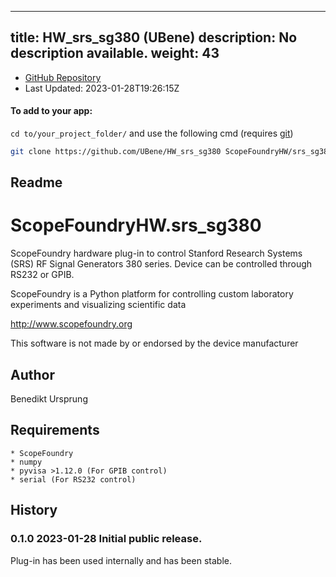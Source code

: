
---
title: HW_srs_sg380 (UBene)
description: No description available.
weight: 43
---
- [GitHub Repository](https://github.com/UBene/HW_srs_sg380)
- Last Updated: 2023-01-28T19:26:15Z


#### To add to your app:

`cd to/your_project_folder/` and use the following cmd (requires [git](/docs/100_development-environment/20_git/))

```bash
git clone https://github.com/UBene/HW_srs_sg380 ScopeFoundryHW/srs_sg380
```


## Readme
ScopeFoundryHW.srs_sg380
========================

ScopeFoundry hardware plug-in to control Stanford Research Systems (SRS) RF Signal Generators 380 series. Device can be controlled through RS232 or GPIB. 


ScopeFoundry is a Python platform for controlling custom laboratory 
experiments and visualizing scientific data

<http://www.scopefoundry.org>

This software is not made by or endorsed by the device manufacturer

Author
------

Benedikt Ursprung

Requirements
------------

	* ScopeFoundry
	* numpy
	* pyvisa >1.12.0 (For GPIB control)
	* serial (For RS232 control)


History
--------

### 0.1.0	2023-01-28	Initial public release.

Plug-in has been used internally and has been stable.


